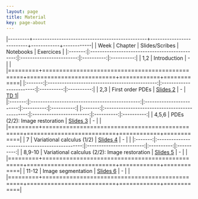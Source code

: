 ```yaml
---
layout: page
title: Material
key: page-about
---
```

 

|---------+------------------------------------------------+--------------------------+------------+------------|
| Week    |          Chapter                               | Slides/Scribes           | Notebooks  |  Exercices |
|:-------:|:----------------------------------------------:|:------------------------:|:----------:|:----------:|
|   1,2   | Introduction                                   |             -            |                         |
|=========+================================================+==========================+============+============|
|:-------:|:----------------------------------------------:|:------------------------:|:----------:|:----------:|
|  2,3    | First order PDEs                               | [Slides 2](slides#)      |      -     |  [TD 1](td/TD1.pdf)|          
|:-------:|:----------------------------------------------:|:------------------------:|:----------:|:----------:|
|:-------:|:----------------------------------------------:|:------------------------:|:----------:|:----------:|
|  4,5,6  | PDEs (2/2): Image restoration                  | [Slides 3](slides#)      |      -     |            |
|=========+================================================+==========================+============+============|
|   7     | Variational calculus (1/2)                     | [Slides 4](slides#)      |      -     |            |
|:-------:|:----------------------------------------------:|:------------------------:|:----------:|:----------:|
|  8,9-10 | Variational calculus (2/2): Image restoration  | [Slides 5](slides#)      |      -     |            |
|=========+================================================+==========================+============+============|
| 11-12   | Image segmentation                             | [Slides 6](slides#)      |      -     |            |
|=========+================================================+==========================+============+============|

<!-- 

|---------+------------------------------------------------+--------------------------+------------+------------|
| Week    |          Chapter                               | Slides/Scribes           | Notebooks  |  Exercices |
|:-------:|:----------------------------------------------:|:------------------------:|:----------:|:----------:|
|   1     | Introduction                                   | [Slides 1](slides#intro) |      -     | [TD 1](td/TD1.pdf)|
|=========+================================================+==========================+============+============|
|:-------:|:----------------------------------------------:|:------------------------:|:----------:|:----------:|
|  2-3    | Mathematical tools                             | [Slides 2](slides#)      |      -     | [TD 2](td/TD2.pdf)|
|:-------:|:----------------------------------------------:|:------------------------:|:----------:|:----------:|
|  4-5    | PDEs (1/2)                                     | [Slides 3](slides#)      |      -     |            |
|:-------:|:----------------------------------------------:|:------------------------:|:----------:|:----------:|
|  6-7    | PDEs (2/2): Image restoration                  | [Slides 4](slides#)      |      -     |            |
|=========+================================================+==========================+============+============|
|   8     | Variational calculus (1/2)                     | [Slides 5](slides#)      |      -     |            |
|:-------:|:----------------------------------------------:|:------------------------:|:----------:|:----------:|
|  9-10   | Variational calculus (2/2): Image restoration  | [Slides 6](slides#)      |      -     |            |
|=========+================================================+==========================+============+============|
| 11-12   | Image segmentation                             | [Slides 8](slides#)      |      -     |            |
|=========+================================================+==========================+============+============| -->

